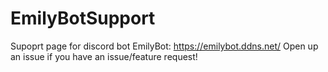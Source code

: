 # EmilyBotSupport
Supoprt page for discord bot EmilyBot: https://emilybot.ddns.net/
Open up an issue if you have an issue/feature request!
